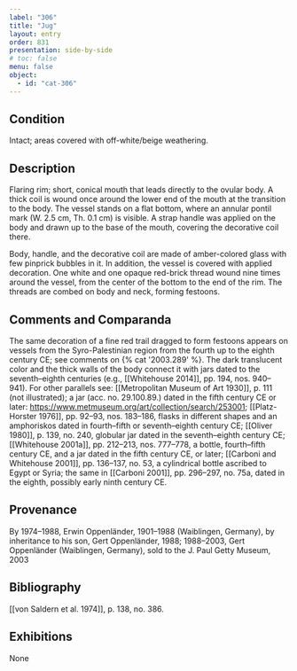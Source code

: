 ```yaml
---
label: "306"
title: "Jug"
layout: entry
order: 831
presentation: side-by-side
# toc: false
menu: false
object:
  - id: "cat-306"
---
```


## Condition

Intact; areas covered with off-white/beige weathering.

## Description

Flaring rim; short, conical mouth that leads directly to the ovular body. A thick coil is wound once around the lower end of the mouth at the transition to the body. The vessel stands on a flat bottom, where an annular pontil mark (W. 2.5 cm, Th. 0.1 cm) is visible. A strap handle was applied on the body and drawn up to the base of the mouth, covering the decorative coil there.

Body, handle, and the decorative coil are made of amber-colored glass with few pinprick bubbles in it. In addition, the vessel is covered with applied decoration. One white and one opaque red-brick thread wound nine times around the vessel, from the center of the bottom to the end of the rim. The threads are combed on body and neck, forming festoons.

## Comments and Comparanda

The same decoration of a fine red trail dragged to form festoons appears on vessels from the Syro-Palestinian region from the fourth up to the eighth century CE; see comments on {% cat '2003.289' %}. The dark translucent color and the thick walls of the body connect it with jars dated to the seventh–eighth centuries (e.g., [[Whitehouse 2014]], pp. 194, nos. 940–941). For other parallels see: [[Metropolitan Museum of Art 1930]], p. 111 (not illustrated); a jar (acc. no. 29.100.89.) dated in the fifth century CE or later: <https://www.metmuseum.org/art/collection/search/253001>; [[Platz-Horster 1976]], pp. 92–93, nos. 183–186, flasks in different shapes and an amphoriskos dated in fourth–fifth or seventh–eighth century CE; [[Oliver 1980]], p. 139, no. 240, globular jar dated in the seventh–eighth century CE; [[Whitehouse 2001a]], pp. 212–213, nos. 777–778, a bottle, fourth–fifth century CE, and a jar dated in the fifth century CE, or later; [[Carboni and Whitehouse 2001]], pp. 136–137, no. 53, a cylindrical bottle ascribed to Egypt or Syria; the same in [[Carboni 2001]], pp. 296–297, no. 75a, dated in the eighth, possibly early ninth century CE.

## Provenance

By 1974–1988, Erwin Oppenländer, 1901–1988 (Waiblingen, Germany), by inheritance to his son, Gert Oppenländer, 1988; 1988–2003, Gert Oppenländer (Waiblingen, Germany), sold to the J. Paul Getty Museum, 2003

## Bibliography

[[von Saldern et al. 1974]], p. 138, no. 386.

## Exhibitions

None